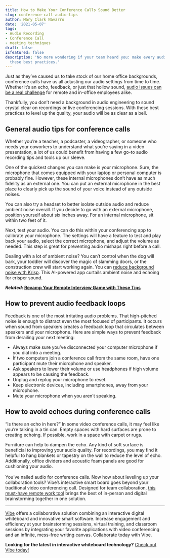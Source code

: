 ```yaml
---
title: How to Make Your Conference Calls Sound Better
slug: conference-call-audio-tips
author: Mary Clark Navarro
date: '2021-05-07'
tags:
- Audio Recording
- Conference Call
- meeting techniques
draft: false
isfeatured: false
description: 'No more wondering if your team heard you: make every audio recording and conference call crystal-clear with
  these best practices.'
---
```


Just as they’ve caused us to take stock of our home office backgrounds, conference calls have us all adjusting our audio settings from time to time. Whether it’s an echo, feedback, or just that hollow sound, [audio issues can be a real challenge](https://vibe.us/blog/challenges-of-working-from-home-and-how-to-overcome-them/) for remote and in-office employees alike.

Thankfully, you don’t need a background in audio engineering to sound crystal clear on recordings or live conferencing sessions. With these best practices to level up the quality, your audio will be as clear as a bell.

## General audio tips for conference calls

Whether you’re a teacher, a podcaster, a videographer, or someone who needs your coworkers to understand what you’re saying in a video presentation, a lot of us could benefit from having a few go-to audio recording tips and tools up our sleeve. 

One of the quickest changes you can make is your microphone. Sure, the microphone that comes equipped with your laptop or personal computer is probably fine. However, these internal microphones don’t have as much fidelity as an external one. You can put an external microphone in the best place to clearly pick up the sound of your voice instead of any outside noises.

You can also try a headset to better isolate outside audio and reduce ambient noise overall. If you decide to go with an external microphone, position yourself about six inches away. For an internal microphone, sit within two feet of it. 

Next, test your audio. You can do this within your conferencing app to calibrate your microphone. The settings will have a feature to test and play back your audio, select the correct microphone, and adjust the volume as needed. This step is great for preventing audio mishaps right before a call. 

Dealing with a lot of ambient noise? You can’t control when the dog will bark, your toddler will discover the magic of slamming doors, or the construction crew will start working again. You can [reduce background noise with Krisp](https://krisp.ai/?cjevent=8cab49cc9c9011eb81bb00e80a82b839). This AI-powered app curtails ambient noise and echoing for crisper sound.

***Related:* [Revamp Your Remote Interview Game with These Tips](https://vibe.us/blog/revamp-your-remote-interview-game-with-these-tips/)**

## How to prevent audio feedback loops

Feedback is one of the most irritating audio problems. That high-pitched noise is enough to distract even the most focused of participants. It occurs when sound from speakers creates a feedback loop that circulates between speakers and your microphone. Here are simple ways to prevent feedback from derailing your next meeting:

- Always make sure you’ve disconnected your computer microphone if you dial into a meeting.
- If two computers join a conference call from the same room, have one participant mute their microphone and speaker.
- Ask speakers to lower their volume or use headphones if high volume appears to be causing the feedback.
- Unplug and replug your microphone to reset.
- Keep electronic devices, including smartphones, away from your microphone.
- Mute your microphone when you aren’t speaking.

## How to avoid echoes during conference calls

“Is there an echo in here?” In some video conference calls, it may feel like you’re talking in a tin can. Empty spaces with hard surfaces are prone to creating echoing. If possible, work in a space with carpet or rugs.

Furniture can help to dampen the echo. Any kind of soft surface is beneficial to improving your audio quality. For recordings, you may find it helpful to hang blankets or tapestry on the wall to reduce the level of echo. Additionally, office dividers and acoustic foam panels are good for cushioning your audio.  
   
You’ve nailed audio for conference calls. Now how about leveling up your collaboration tools? Vibe’s interactive smart board goes beyond your traditional video conferencing call. Designed for team collaboration, [this must-have remote work tool](https://vibe.us/blog/top-25-tools-for-remote-employees/) brings the best of in-person and digital brainstorming together in one solution.



---

[Vibe](https://vibe.us/) offers a collaborative solution combining an interactive digital whiteboard and innovative smart software. Increase engagement and efficiency at your brainstorming sessions, virtual training, and classroom sessions by integrating your favorite applications with video conferencing and an infinite, mess-free writing canvas. Collaborate today with Vibe.

**Looking for the latest in interactive whiteboard technology?** [Check out Vibe today!](https://vibe.us/order/)
